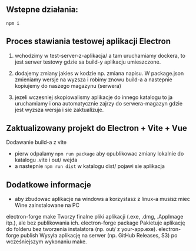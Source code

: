 
## Wstepne działania:

`npm i`

## Proces stawiania testowej aplikacji Electron

1. wchodzimy w test-server-z-aplikacja/ a tam uruchamiamy dockera, to jest serwer testowy gdzie sa build-y aplikacju umieszczone.

2. dodajemy zmiany jakies w kodzie np. zmiana napisu. W package.json zmieniamy wersje na wyzsza i robimy znowu build-a a nastepnie kopiujemy do naszego magazynu (serwera)

3. jezeli wczesniej skopiowalismy aplikacje do innego katalogu to ja uruchamiamy i ona automatycznie zajrzy do serwera-magazyn gdzie jest wyzsza wersja i sie zaktualizuje.


## Zaktualizowany projekt do Electron +  Vite + Vue

Dodawanie build-a z vite

- pierw odpalamy `npm run package` aby opublikowac zmiany lokalnie do katalogu .vite i out/ wejda
- a nastepnie `npm run dist` w katalogu dist/ pojawi sie aplikacja


## Dodatkowe informacje

- aby zbudowac aplikacje na windows a korzystasz z linux-a musisz miec Wine zainstalowane na PC


electron-forge make	Tworzy finalne pliki aplikacji (.exe, .dmg, .AppImage itp.), ale bez publikowania ich.
electron-forge package	Pakietuje aplikację do folderu bez tworzenia instalatora (np. out/ z your-app.exe).
electron-forge publish	Wysyła aplikację na serwer (np. GitHub Releases, S3) po wcześniejszym wykonaniu make.